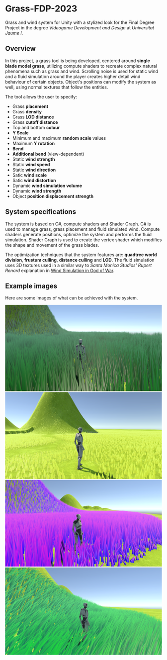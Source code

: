 # Grass-FDP-2023
Grass and wind system for Unity with a stylized look for the Final Degree Project in the degree *Videogame Development and Design* at *Universitat Jaume I*.

## Overview

In this project, a grass tool is being developed, centered around **single blade model grass**, utilizing compute shaders to recreate complex natural phenomena such as grass and wind. Scrolling noise is used for static wind and a fluid simulation around the player creates higher detail wind behaviour of certain objects. Object's positions can modify the system as well, using normal textures that follow the entities.

The tool allows the user to specify:

 -  Grass **placement**
 - Grass **density**
 - Grass **LOD distance**
 - Grass **cutoff distance**
 - Top and bottom **colour**
 - **Y Scale**
 -  Minimum and maximum **random scale** values
 - Maximum **Y rotation**
 - **Bend**
 - **Additional bend** (view-dependent)
 - Static **wind strength**
 - Static **wind speed**
 - Static **wind direction**
 - Satic **wind scale**
 - Satic **wind distortion**
 - Dynamic **wind simulation volume**
 - Dynamic **wind strength**
 - Object **position displacement strength**

## System specifications
The system is based on C#, compute shaders and Shader Graph. C# is used to manage grass, grass placement and fluid simulated wind. Compute shaders generate positions, optimize the system and performs the fluid simulation. Shader Graph is used to create the vertex shader which modifies the shape and movement of the grass blades.

The optimization techniques that the system features are: **quadtree world division**, **frustum culling**, **distance culling** and **LOD**. The fluid simulation uses 3D textures used in a similar way to *Santa Monica Studios' Rupert Renard* explanation in [Wind Simulation in God of War](https://www.youtube.com/watch?v=dDgyBKkSf7A&t=1531s&ab_channel=GDC).

## Example images
Here are some images of what can be achieved with the system.

![Example1](./readmesource/grass_example2.png)
![Example2](./readmesource/grass_example3.png)
![Example3](./readmesource/grass_example5.png)
![Example4](./readmesource/grass_example8.png)

